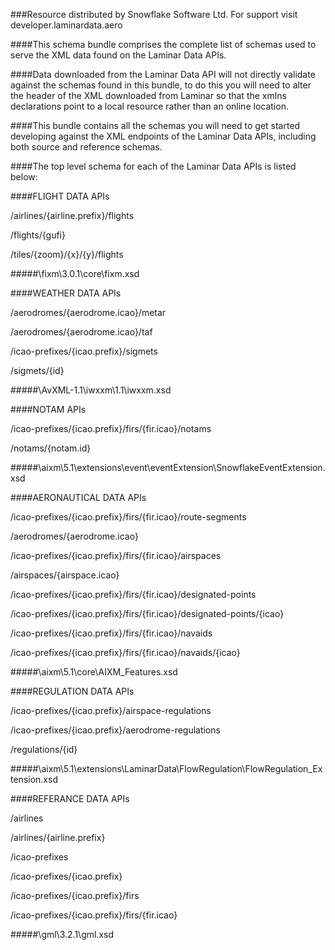 ###Resource distributed by Snowflake Software Ltd. For support visit developer.laminardata.aero

####This schema bundle comprises the complete list of schemas used to serve the XML data found on the Laminar Data APIs.

####Data downloaded from the Laminar Data API will not directly validate against the schemas found in this bundle, to do this you will need to alter the header of the XML downloaded from Laminar so that the xmlns declarations point to a local resource rather than an online location.

####This bundle contains all the schemas you will need to get started developing against the XML endpoints of the Laminar Data APIs, including both source and reference schemas.

####The top level schema for each of the Laminar Data APIs is listed below:

####FLIGHT DATA APIs

/airlines/{airline.prefix}/flights

/flights/{gufi}

/tiles/{zoom}/{x}/{y}/flights

#####\fixm\3.0.1\core\fixm.xsd

####WEATHER DATA APIs

/aerodromes/{aerodrome.icao}/metar

/aerodromes/{aerodrome.icao}/taf

/icao-prefixes/{icao.prefix}/sigmets

/sigmets/{id}

#####\AvXML-1.1\iwxxm\1.1\iwxxm.xsd

####NOTAM APIs

/icao-prefixes/{icao.prefix}/firs/{fir.icao}/notams

/notams/{notam.id}

#####\aixm\5.1\extensions\event\eventExtension\SnowflakeEventExtension.xsd

####AERONAUTICAL DATA APIs

/icao-prefixes/{icao.prefix}/firs/{fir.icao}/route-segments

/aerodromes/{aerodrome.icao}

/icao-prefixes/{icao.prefix}/firs/{fir.icao}/airspaces

/airspaces/{airspace.icao}

/icao-prefixes/{icao.prefix}/firs/{fir.icao}/designated-points

/icao-prefixes/{icao.prefix}/firs/{fir.icao}/designated-points/{icao}

/icao-prefixes/{icao.prefix}/firs/{fir.icao}/navaids

/icao-prefixes/{icao.prefix}/firs/{fir.icao}/navaids/{icao}

#####\aixm\5.1\core\AIXM_Features.xsd

####REGULATION DATA APIs

/icao-prefixes/{icao.prefix}/airspace-regulations

/icao-prefixes/{icao.prefix}/aerodrome-regulations

/regulations/{id}

#####\aixm\5.1\extensions\LaminarData\FlowRegulation\FlowRegulation_Extension.xsd

####REFERANCE DATA APIs

/airlines

/airlines/{airline.prefix}

/icao-prefixes

/icao-prefixes/{icao.prefix}

/icao-prefixes/{icao.prefix}/firs

/icao-prefixes/{icao.prefix}/firs/{fir.icao}

#####\gml\3.2.1\gml.xsd